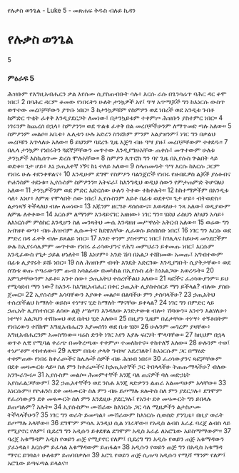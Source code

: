 ﻿
የሉቃስ ወንጌል - Luke 5 - መጽሐፍ ቅዱስ ብሉይ ኪዳን
# የሉቃስ ወንጌል
5
### ምዕራፍ 5
 ሕዝቡም የእግዚአብሔርን ቃል እየሰሙ ሲያስጠብቡት ሳሉ፥ እርሱ ራሱ በጌንሳሬጥ ባሕር ዳር ቆሞ ነበር፤
2  በባሕር ዳርም ቆመው የነበሩትን ሁለት ታንኳዎች አየ፤ ዓሣ አጥማጆች ግን ከእነርሱ ውስጥ ወጥተው መረቦቻቸውን ያጥቡ ነበር።
3  ከታንኳዎቹም የስምዖን ወደ ነበረች ወደ አንዲቱ ገብቶ ከምድር ጥቂት ፈቀቅ እንዲያደርጋት ለመነው፤ በታንኳይቱም ተቀምጦ ሕዝቡን ያስተምር ነበር።
4  ነገሩንም ከጨረሰ በኋላ፥ ስምዖንን። ወደ ጥልቁ ፈቀቅ በል መረቦቻችሁንም ለማጥመድ ጣሉ አለው።
5  ስምዖንም መልሶ። አቤቱ፥ ሌሊቱን ሁሉ አድረን ስንደክም ምንም አልያዝንም፤ ነገር ግን በቃልህ መረቦቹን እጥላለሁ አለው።
6  ይህንም ባደረጉ ጊዜ እጅግ ብዙ ዓሣ ያዙ፤ መረቦቻቸውም ተቀደዱ።
7  በሌላ ታንኳም የነበሩትን ጓደኞቻቸውን መጥተው እንዲያግዙአቸው ጠቀሱ፤ መጥተውም ሁለቱ ታንኳዎች እስኪሰጥሙ ድረስ ሞሉአቸው።
8  ስምዖን ጴጥሮስ ግን ባየ ጊዜ በኢየሱስ ጕልበት ላይ ወድቆ። ጌታ ሆይ፥ እኔ ኃጢአተኛ ነኝና ከኔ ተለይ አለው።
9  ስላጠመዱት ዓሣ እርሱ ከእርሱ ጋርም የነበሩ ሁሉ ተደንቀዋልና፥
10  እንዲሁም ደግሞ የስምዖን ባልንጀሮች የነበሩ የዘብዴዎስ ልጆች ያዕቆብና ዮሐንስም ተደነቁ። ኢየሱስም ስምዖንን። አትፍራ፤ ከእንግዲህ ወዲህ ሰውን የምታጠምድ ትሆናለህ አለው።
11  ታንኳዎችንም ወደ ምድር አድርሰው ሁሉን ትተው ተከተሉት።
12  ከከተማዎችም በአንዲቱ ሳለ፥ እነሆ፥ ለምጽ የሞላበት ሰው ነበረ፤ ኢየሱስንም አይቶ በፊቱ ወደቀና። ጌታ ሆይ፥ ብትወድስ፥ ልታነጻኝ ትችላለህ ብሎ ለመነው።
13  እጁንም ዘርግቶ ዳሰሰውና። እወዳለሁ፥ ንጻ አለው፤ ወዲያውም ለምጹ ለቀቀው።
14  እርሱም ለማንም እንዳይናገር አዘዘው፥ ነገር ግን። ሄደህ ራስህን ለካህን አሳይ፥ ለእነርሱም ምስክር እንዲሆን ስለ መንጻትህ ሙሴ እንዳዘዘ መሥዋዕት አቅርብ አለው።
15  ወሬው ግን አብዝቶ ወጣ፥ ብዙ ሕዝብም ሊሰሙትና ከደዌአቸው ሊፈወሱ ይሰበሰቡ ነበር፤
16  ነገር ግን እርሱ ወደ ምድረ በዳ ፈቀቅ ብሎ ይጸልይ ነበር።
17  አንድ ቀንም ያስተምር ነበር፤ ከገሊላና ከይሁዳ መንደሮችም ሁሉ ከኢየሩሳሌምም መጥተው የነበሩ ፈሪሳውያንና የሕግ መምህራን ይቀመጡ ነበር፤ እርሱም እንዲፈውስ የጌታ ኃይል ሆነለት።
18  እነሆም፥ አንድ ሽባ በአልጋ ተሸክመው አመጡ፤ አግብተውም በፊቱ ሊያኖሩት ይሹ ነበር።
19  ስለ ሕዝቡም ብዛት እንዴት አድርገው እንዲያገቡት ሲያቅታቸው፥ ወደ ሰገነቱ ወጡ የጣራውንም ጡብ አሳልፈው በመካከል በኢየሱስ ፊት ከነአልጋው አወረዱት።
20  እምነታቸውንም አይቶ። አንተ ሰው፥ ኃጢአትህ ተሰረየችልህ አለው።
21  ጻፎችና ፈሪሳውያንም። ይህ የሚሳደብ ማን ነው? ከአንዱ ከእግዚአብሔር በቀር ኃጢአት ሊያስተሰርይ ማን ይችላል? ብለው ያስቡ ጀመር።
22  ኢየሱስም አሳባቸውን እያወቀ መልሶ። በልባችሁ ምን ታስባላችሁ?
23  ኃጢአትህ ተሰረየችልህ ከማለት ወይስ። ተነሣና ሂድ ከማለት ማናቸው ይቀላል?
24  ነገር ግን በምድር ላይ ኃጢአት ሊያስተሰርይ ለሰው ልጅ ሥልጣን እንዳለው እንድታውቁ ብሎ፥ ሽባውን። አንተን እልሃለሁ፥ ነተሣ፥ አልጋህን ተሸክመህ ወደ ቤትህ ሂድ አለው።
25  በዚያን ጊዜም በፊታቸው ተነሣ፥ ተኝቶበትም የነበረውን ተሸክሞ እግዚአብሔርን እያመሰገነ ወደ ቤቱ ሄደ።
26  ሁሉንም መገረም ያዛቸው፥ እግዚአብሔርንም አመስግነው። ዛሬስ ድንቅ ነገር አየን እያሉ ፍርሃት ሞላባቸው።
27  ከዚህም በኋላ ወጥቶ ሌዊ የሚባል ቀራጭ በመቅረጫው ተቀምጦ ተመለከተና። ተከተለኝ አለው።
28  ሁሉንም ተወ፤ ተነሥቶም ተከተለው።
29  ሌዊም በቤቱ ታላቅ ግብዣ አደረገለት፤ ከእነርሱም ጋር በማዕድ ተቀምጠው የነበሩ ከቀራጮችና ከሌሎች ሰዎች ብዙ ሕዝብ ነበሩ።
30  ፈሪሳውያንና ጻፎቻቸውም በደቀ መዛሙርቱ ላይ። ስለ ምን ከቀራጮችና ከኃጢአተኞች ጋር ትበላላችሁ ትጠጡማላችሁ? ብለው አንጐራጐሩ።
31  ኢየሱስም መልሶ። ሕመምተኞች እንጂ ባለ ጤናዎች ባለ መድኃኒት አያስፈልጋቸውም፤
32  ኃጢአተኞችን ወደ ንስሐ እንጂ ጻድቃንን ልጠራ አልመጣሁም አላቸው።
33  እነርሱም። የዮሐንስ ደቀ መዛሙርት ስለ ምን ብዙ ይጦማሉ ጸሎትስ ስለ ምን ያደርጋሉ፥ ደግሞም የፈሪሳውያን ደቀ መዛሙርት ስለ ምን እንደዚሁ ያደርጋሉ፤ የአንተ ደቀ መዛሙርት ግን ይበላሉ ይጠጣሉም? አሉት።
34  ኢየሱስም። ሙሽራው ከእነርሱ ጋር ሳለ ሚዜዎችን ልታስጦሙ ትችላላችሁን?
35  ነገር ግን ወራት ይመጣል፥ ሙሽራውም ከእነርሱ ሲወሰድ ያንጊዜ፥ በዚያ ወራት ይጦማሉ አላቸው።
36  ደግሞም ምሳሌ እንዲህ ሲል ነገራቸው። የአዲስ ልብስ እራፊ ባረጀ ልብስ ላይ የሚያኖር የለም፤ ቢደረግ ግን አዲሱን ይቀደዋል ደግሞም አዲስ እራፊ ለአሮጌው አይስማማውም።
37  ባረጀ አቁማዳም አዲስ የወይን ጠጅ የሚያኖር የለም፤ ቢደረግ ግን አዲሱ የወይን ጠጅ አቁማዳውን ያፈነዳል፥ እርሱም ይፈሳል አቁማዳውም ይጠፋል።
38  አዲሱን የወይን ጠጅ ግን በአዲስ አቁማዳ ማኖር ይገባል፥ ሁለቱም ይጠባበቃሉ።
39  አሮጌ የወይን ጠጅ ሲጠጣ አዲሱን የሚሻ ማንም የለም፤ አሮጌው ይጣፍጣል ይላልና።
